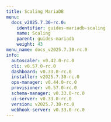 ```yaml
---
title: Scaling MariaDB
menu:
  docs_v2025.7.30-rc.0:
    identifier: guides-mariadb-scaling
    name: Scaling
    parent: guides-mariadb
    weight: 43
menu_name: docs_v2025.7.30-rc.0
info:
  autoscaler: v0.42.0-rc.0
  cli: v0.57.0-rc.0
  dashboard: v0.33.0-rc.0
  installer: v2025.7.30-rc.0
  ops-manager: v0.44.0-rc.0
  provisioner: v0.57.0-rc.0
  schema-manager: v0.33.0-rc.0
  ui-server: v0.33.0-rc.0
  version: v2025.7.30-rc.0
  webhook-server: v0.33.0-rc.0
---
```


